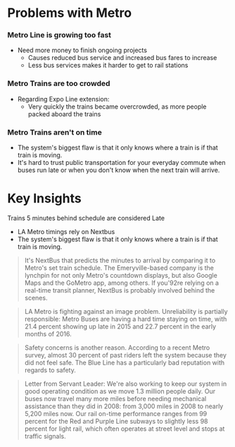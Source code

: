 # Problems with Metro

### Metro Line is growing too fast
- Need more money to finish ongoing projects
	- Causes reduced bus service and increased bus fares to increase 
	- Less bus services makes it harder to get to rail stations

### Metro Trains are too crowded
- Regarding Expo Line extension:
	- Very quickly the trains became overcrowded, as more people packed aboard the trains

### Metro Trains aren't on time
- The system's biggest flaw is that it only knows where a train is if that train is moving.
- It's hard to trust public transportation for your everyday commute when buses run late or when you don't know when the next train will arrive.

# Key Insights

Trains 5 minutes behind schedule are considered Late
- LA Metro timings rely on Nextbus
- The system's biggest flaw is that it only knows where a train is if that train is moving.
> It's NextBus that predicts the minutes to arrival by comparing it to Metro's set train schedule. The Emeryville-based company is the lynchpin for not only Metro's countdown displays, but also Google Maps and the GoMetro app, among others. If you\'92re relying on a real-time transit planner, NextBus is probably involved behind the scenes.

> LA Metro is fighting against an image problem. Unreliability is partially responsible: Metro Buses are having a hard time staying on time, with 21.4 percent showing up late in 2015 and 22.7 percent in the early months of 2016.

> Safety concerns is another reason. According to a recent Metro survey, almost 30 percent of past riders left the system because they did not feel safe. The Blue Line has a  particularly bad reputation with regards to safety.

> Letter from Servant Leader: We're also working to keep our system in good operating condition as we move 1.3 million people daily. Our buses now travel many more miles before needing mechanical assistance than they did in 2008: from 3,000 miles in 2008 to nearly 5,200 miles now. Our rail on-time performance ranges from 99 percent for the Red and Purple Line subways to slightly less 98 percent for light rail, which often operates at street level and stops at traffic signals.